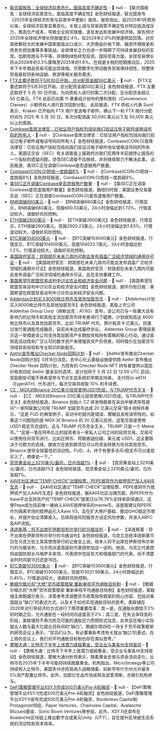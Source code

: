- [联合国报告：全球经济前景恶化，面临高度不确定性](https://www.cls.cn/detail/2032361) - 📰 null - 【联合国报告：全球经济前景恶化，面临高度不确定性】金色财经报道，联合国发布《2025年全球经济形势与前景年中更新》报告。报告指出，自2025年1月预测以来，全球经济前景显著恶化。关税上调与贸易政策不确定性对供应链造成压力，推高生产成本，导致企业投资放缓，波及发达和发展中经济体。报告预计2025年全球经济增长将放缓至2.4%，较2024年2.9%的增速明显回落。对贸易依赖较大的发展中国家面临出口减少、大宗商品价格下跌、融资环境收紧和债务负担加重等多重挑战。全球增长乏力也进一步阻碍了可持续发展目标的实现，加剧贫困与不平等，并限制绿色转型投资。国际贸易方面，全球贸易增长将从2024年的3.3%骤降至2025年的1.6%。在规避关税的短期推动后，2025年下半年商品贸易可能出现收缩。尽管数字化带动服务贸易保持韧性，但整体贸易疲软将影响运输、旅游等相关服务需求。
- [FTX主要还款将于5月30日开始，总分配资金超50亿美元](https://x.com/TreeNewsFeed/status/1923066182321455531) - 📰 null - 【FTX主要还款将于5月30日开始，总分配资金超50亿美元】金色财经报道，FTX 主要还款将于 5 月 30 日开始，为向债权人进行的第二次分配，总分配资金超过 50 亿美元。FTX 此前已向第 11 章重组计划中的便利类别（Convenience Classes）小额债权人进行首次回款分配。 
此前报道，FTX 债权人代表 Sunil 表示，Kraken 已开始向 FTX 用户发送电子邮件，确认下一轮 FTX 赔付分配时间为 2025 年 5 月 30 日。本次分配涵盖 50,000 美元以下及 50,000 美元以上的索赔。
- [Coinbase首席法律官：已验证用户指标包括向我们验证过电子邮件或电话号码的所有人](https://flash.jin10.com/detail/20250516014755639800) - 📰 null - 【Coinbase首席法律官：已验证用户指标包括向我们验证过电子邮件或电话号码的所有人】金色财经报道，Coinbase(COIN.O)首席法律官：已验证用户指标包括向我们验证过电子邮件地址或电话号码的所有人。美国证交会（SEC）有关调查是上届政府对我们在两年半前就停止报告的一个指标的遗留问题。坚信SEC调查不应继续，并将继续致力于解决此事。 
此前报道，美SEC正在调查Coinbase是否虚报用户数量。
- [Coinbase(COIN.O)短线一度跌超8%]() - 📰 null - 【Coinbase(COIN.O)短线一度跌超8%】金色财经报道，Coinbase(COIN.O)短线一度跌超8%。
- [美SEC正在调查Coinbase是否虚报用户数量]() - 📰 null - 【美SEC正在调查Coinbase是否虚报用户数量】金色财经报道，据纽约时报：美国证券交易委员会（SEC）正在调查Coinbase(COIN.O)是否虚报用户数量。
- [BNB突破660美元]() - 📰 null - 【BNB突破660美元】金色财经报道，行情显示，BNB突破660美元，现报660.03美元，24小时涨幅达到1.73%，行情波动较大，请做好风险控制。
- [ETH突破2600美元]() - 📰 null - 【ETH突破2600美元】金色财经报道，行情显示，ETH突破2600美元，现报2600.23美元，24小时涨幅达到1.83%，行情波动较大，请做好风险控制。
- [BTC突破104000美元]() - 📰 null - 【BTC突破104000美元】金色财经报道，行情显示，BTC突破104000美元，现报104023.7美元，24小时涨幅达到1.2%，行情波动较大，请做好风险控制。
- [美国政府官员：财政部在未来几周内可能会发布涵盖广泛经济领域的通用许可证](https://flash.jin10.com/detail/20250516010039409800) - 📰 null - 【美国政府官员：财政部在未来几周内可能会发布涵盖广泛经济领域的通用许可证】金色财经报道，美国政府官员：财政部在未来几周内可能会发布涵盖广泛经济领域的通用许可证，旨在支持重建工作。
- [美国希望在欧盟贸易谈判中讨论农业和经济安全问题](https://flash.jin10.com/detail/20250516005621037800) - 📰 null - 【美国希望在欧盟贸易谈判中讨论农业和经济安全问题】金色财经报道，据华尔街日报：美国希望在欧盟贸易谈判中讨论农业和经济安全问题。
- [Addentax计划买入8000枚比特币及其他加密货币](https://www.prnewswire.com/news-releases/addentax-group-corp-announces-800-million-plan-to-acquire-bitcoin-btc-and-official-trump-trump-302456082.html) - 📰 null - 【Addentax计划买入8000枚比特币及其他加密货币】金色财经报道，美股上市公司 Addentax Group Corp（纳斯达克：ATXG）宣布，该公司已与一些重大且有影响力的比特币和其他主流加密货币持有者进行了磋商，计划收购高达 8000 枚比特币以及其他加密货币，比如 TRUMP 代币。预计耗资 8 亿美元，将通过发行普通股完成融资，目前尚未达成最终协议。 
Addentax Group 管理层表示这一举措是该公司支持其加密资产长期投资和持有策略的核心行动，通过收购高流动性和广泛认可的数字资产来增强其资产负债表，同时吸引在加密货币领域具有经验和专业知识的新股东。
- [Aethir宣布推出Checker Node回购计划](https://x.com/AethirCloud/status/1923031618895196413) - 📰 null - 【Aethir宣布推出Checker Node回购计划】5月16日消息，去中心化云基础设施提供商 Aethir 宣布推出 Checker Node 回购计划，为现有的 Checker Node NFT 持有者提供以固定价格卖回给 Aethir 基金会的选项，该计划将于 5 月 22 日 12:00 UTC 启动，奖励那些可能不再希望参与节点生态系统的早期支持者。 
支付将以 eATH（EigenATH）代币进行，每次交易将收取 10% 的手续费。
- [CZ：MGX对Binance 20亿美元投资使用USD1完成，与TRUMP代币无关](https://x.com/cz_binance/status/1923046505272803437) - 📰 null - 【CZ：MGX对Binance 20亿美元投资使用USD1完成，与TRUMP代币无关】金色财经报道，Binance 创始人 CZ 转发特朗普在采访中被诱导性提问“一家阿联酋公司用 TRUMP 加密货币达成 20 亿美元交易”相关视频并表示，“这是 FUD 的典型例子，采访中的提问是错误、模糊且具有误导性的。如果这个问题指的是 MGX 对 Binance 的 20 亿美元投资，这笔交易是使用 USD1 稳定币完成的。这与 TRUMP 代币完全无关，TRUMP 只是一个 Meme 币。” 
“这是一笔在阿布扎比的投资者与一家私人公司之间的投资交易。交易可以使用任何货币进行，比如比特币、阿联酋迪拉姆、美元或 USD1，这主要取决于付款方的选择。接收方在收到款项后可以将资金转换为任何其他货币。Binance 提供全球最佳的流动性。FUD，4。终于有更多法币/稳定币可以逢低买入了，顺便说一下。”
- [现货黄金站上3210美元/盎司，日内涨超1%]() - 📰 null - 【现货黄金站上3210美元/盎司，日内涨超1%】金色财经报道，现货黄金站上3210美元/盎司，日内涨超1%。
- [AAVE社区通过“TEMP CHECK”治理投票，PEPE或将作为抵押资产加入AAVE生态](https://governance.aave.com/t/arfc-add-pepe-to-aave-v3/22024/3) - 📰 null - 【AAVE社区通过“TEMP CHECK”治理投票，PEPE或将作为抵押资产加入AAVE生态】金色财经报道，据AAVE社区治理页面，将PEPE作为Aave平台支持资产的“TEMP CHECK”提案已以76.76%支持率获得通过，这使Pepe成为目前唯一被纳入AAVE抵押体系的meme币。该提案建议将PEPE作为隔离市场的抵押品引入Aave V3，旨在扩大用户基础、推动GHO稳定币增长，并提升协议清算收入。后续将由风险服务方设定风险参数，并进入ARFC及AIP流程。
- [泽连斯基：将不出席在伊斯坦布尔举行的乌俄谈判](https://flash.jin10.com/detail/20250515234807264800) - 📰 null - 【泽连斯基：将不出席在伊斯坦布尔举行的乌俄谈判】金色财经报道，乌克兰总统泽连斯基15日在乌克兰驻土耳其使馆举行的记者会上说，他本人将不出席在伊斯坦布尔举行的乌俄谈判，乌方将派遣高级别代表团参加这一谈判。他说，乌克兰代表团将由国防部长乌梅罗夫率领，代表团中包括军方和情报部门的代表。尚不清楚谈判时间是15日还是16日。
- [BTC突破103000美元]() - 📰 null - 【BTC突破103000美元】金色财经报道，行情显示，BTC突破103000美元，现报103021.99美元，24小时跌幅达到0.45%，行情波动较大，请做好风险控制。
- [鲍威尔暗示将“大修”货币政策框架 重新审视平均通胀目标制](https://finance.sina.com.cn/stock/bxjj/2025-05-15/doc-inewsmtr9151566.shtml) - 📰 null - 【鲍威尔暗示将“大修”货币政策框架 重新审视平均通胀目标制】金色财经报道，美联储主席鲍威尔表示，决策者考虑调整货币政策指导框架的核心内容，包括对美国就业“缺口”的表述方式，以及关于如何实现通胀目标的思考。美联储在2020年对引导经济的方式进行了两项重要改革：其一是，在通胀长期低于2%的时期之后，允许通胀在一段时间内适度高于2%；其二是，在失业率较低的阶段，美联储将不再为防范可能的通胀压力而预防式加息，此举旨在缩小实际就业人数与最大化就业目标间的“缺口”。鲍威尔周四在一场关于货币政策框架的研究会议上表示，“官员们认为，有必要重新考虑有关就业‘缺口’的表述。在上周的会议上，我们对平均通胀目标制也存在类似思考。”
- [摩根大通：比特币下半年上涨潜力或超黄金，受企业与美各州支持驱动](https://www.theblock.co/post/354496/jpmorgan-bitcoin-more-upside-gold-h2-2025) - 📰 null - 【摩根大通：比特币下半年上涨潜力或超黄金，受企业与美各州支持驱动】金色财经报道，摩根大通分析师表示，随着黄金走弱与资金流向变化，比特币在2025年下半年可能将持续跑赢黄金。机构指出，MicroStrategy等公司持续购入比特币，美国多州亦将其纳入战略储备，如新罕布什尔州允许最多5%资产配置比特币。此外，加密衍生品市场成熟及监管清晰，亦吸引机构参与。
- [DeFi策略管理平台XSY.fi完成500万美元Pre-A轮融资](https://chainwire.org/2025/05/15/xsy-launches-digital-synthetic-dollar-unity-uty-on-avalanche-blockchain-raises-5-million-in-pfunding-to-advance-defi-infrastructure/) - 📰 null - 【DeFi策略管理平台XSY.fi完成500万美元Pre-A轮融资】金色财经报道，DeFi策略管理平台XSY.fi宣布完成500万美元Pre-A轮融资，Borderless Capital和Protagonist领投，Paper Ventures、Chainview Capital、Avalanche Blizzard基金、Sonic Boom Ventures等参投。此外，XSY.fi还宣布在Avalanche区块链上推出数字合成美元Unity（UTY），旨在提升区块链生态系统的流动性和资本效率。

